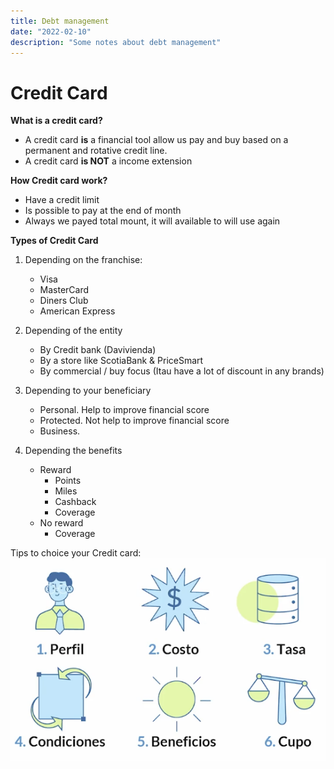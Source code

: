 ```yaml
---
title: Debt management 
date: "2022-02-10" 
description: "Some notes about debt management"
---
```

<!-- date: año-mes-día -->

# Credit Card

**What is a credit card?**
- A credit card **is** a financial tool allow us pay and buy based on a permanent and rotative credit line.
- A credit card **is NOT** a income extension 

**How Credit card work?**
- Have a credit limit
- Is possible to pay at the end of month
- Always we payed total mount, it will available to will use again

**Types of Credit Card**

1. Depending on the franchise:
    - Visa
    - MasterCard
    - Diners Club
    - American Express

2. Depending of the entity
    - By Credit bank (Davivienda)
    - By a store like ScotiaBank & PriceSmart
    - By commercial / buy focus (Itau have a lot of discount in any brands)

3. Depending to your beneficiary
    - Personal. Help to improve financial score
    - Protected. Not help to improve financial score
    - Business. 

4. Depending the benefits
    - Reward
        - Points
        - Miles
        - Cashback 
        - Coverage
    - No reward
        - Coverage

Tips to choice your Credit card:
![credit-card](./screenshots/choice-cc.png)
